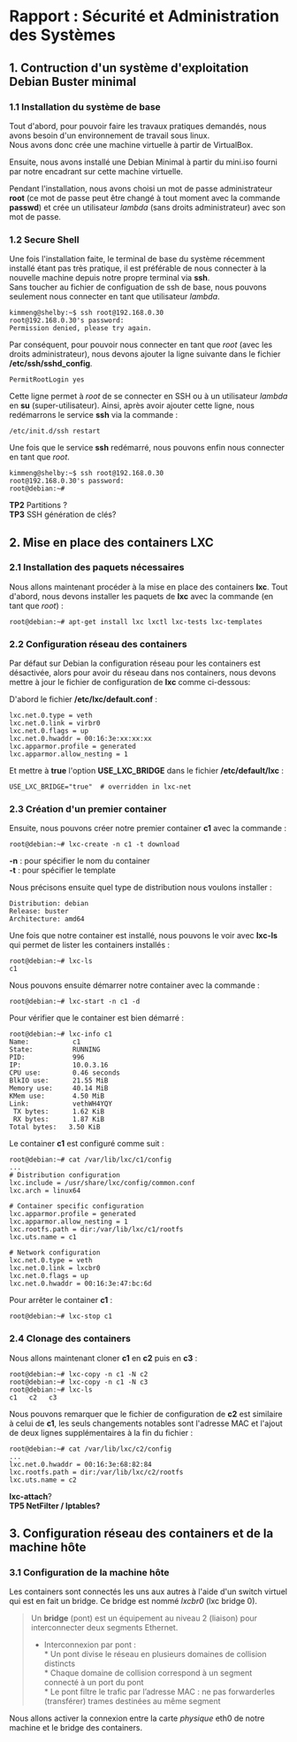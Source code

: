 # Rapport : Sécurité et Administration des Systèmes   
  
## 1. Contruction d'un système d'exploitation Debian Buster minimal  

###  1.1 Installation du système de base
 
Tout d'abord, pour pouvoir faire les travaux pratiques demandés, nous avons besoin d'un environnement de travail sous linux.  
Nous avons donc crée une machine virtuelle à partir de VirtualBox.  

Ensuite, nous avons installé une Debian Minimal à partir du mini.iso fourni par notre encadrant sur cette machine virtuelle.  

Pendant l'installation, nous avons choisi un mot de passe administrateur **root** (ce mot de passe peut être changé à tout moment avec la commande **passwd**) et crée un utilisateur *lambda* (sans droits administrateur) avec son mot de passe.  

### 1.2 Secure Shell

Une fois l'installation faite, le terminal de base du système récemment installé étant pas très pratique, il est préférable de nous connecter à la nouvelle machine depuis notre propre terminal via **ssh**.  
Sans toucher au fichier de configuation de ssh de base, nous pouvons seulement nous connecter en tant que utilisateur *lambda*.

    kimmeng@shelby:~$ ssh root@192.168.0.30  
    root@192.168.0.30's password:  
    Permission denied, please try again.

Par conséquent, pour pouvoir nous connecter en tant que *root* (avec les droits administrateur), nous devons ajouter la ligne suivante dans le fichier **/etc/ssh/sshd_config**.  
    
    PermitRootLogin yes

Cette ligne permet à *root* de se connecter en SSH ou à un utilisateur *lambda* en **su** (super-utilisateur). Ainsi, après avoir ajouter cette ligne, nous redémarrons le service **ssh** via la commande :  

    /etc/init.d/ssh restart  

Une fois que le service **ssh** redémarré, nous pouvons enfin nous connecter en tant que *root*.


    kimmeng@shelby:~$ ssh root@192.168.0.30  
    root@192.168.0.30's password:   
    root@debian:~#  


**TP2** Partitions ?  
**TP3** SSH génération de clés?


## 2. Mise en place des containers LXC
### 2.1 Installation des paquets nécessaires 
Nous allons maintenant procéder à la mise en place des containers **lxc**. Tout d'abord, nous devons installer les paquets de **lxc** avec la commande (en tant que *root*) :  

    root@debian:~# apt-get install lxc lxctl lxc-tests lxc-templates  

### 2.2 Configuration réseau des containers

Par défaut sur Debian la configuration réseau pour les containers est désactivée, alors pour avoir du réseau dans nos containers, nous devons mettre à jour le fichier de configuration de **lxc** comme ci-dessous:  

D'abord le fichier **/etc/lxc/default.conf** : 

    lxc.net.0.type = veth
    lxc.net.0.link = virbr0
    lxc.net.0.flags = up
    lxc.net.0.hwaddr = 00:16:3e:xx:xx:xx
    lxc.apparmor.profile = generated
    lxc.apparmor.allow_nesting = 1

Et mettre à **true** l'option **USE_LXC_BRIDGE** dans le fichier **/etc/default/lxc** :  
    
    USE_LXC_BRIDGE="true"  # overridden in lxc-net

### 2.3 Création d'un premier container

Ensuite, nous pouvons créer notre premier container **c1** avec la commande :  

    root@debian:~# lxc-create -n c1 -t download  

**-n** : pour spécifier le nom du container  
**-t** : pour spécifier le template  

Nous précisons ensuite quel type de distribution nous voulons installer :

    Distribution: debian
    Release: buster
    Architecture: amd64  

Une fois que notre container est installé, nous pouvons le voir avec **lxc-ls** qui permet de lister les containers installés : 

    root@debian:~# lxc-ls
    c1  

Nous pouvons ensuite démarrer notre container avec la commande :  
    
    root@debian:~# lxc-start -n c1 -d

Pour vérifier que le container est bien démarré : 

    root@debian:~# lxc-info c1
    Name:           c1
    State:          RUNNING
    PID:            996
    IP:             10.0.3.16
    CPU use:        0.46 seconds
    BlkIO use:      21.55 MiB
    Memory use:     40.14 MiB
    KMem use:       4.50 MiB
    Link:           vethWH4YQY
     TX bytes:      1.62 KiB
     RX bytes:      1.87 KiB
    Total bytes:   3.50 KiB  

Le container **c1** est configuré comme suit : 

    root@debian:~# cat /var/lib/lxc/c1/config 
    ...
    # Distribution configuration
    lxc.include = /usr/share/lxc/config/common.conf
    lxc.arch = linux64

    # Container specific configuration
    lxc.apparmor.profile = generated
    lxc.apparmor.allow_nesting = 1
    lxc.rootfs.path = dir:/var/lib/lxc/c1/rootfs
    lxc.uts.name = c1

    # Network configuration
    lxc.net.0.type = veth
    lxc.net.0.link = lxcbr0
    lxc.net.0.flags = up
    lxc.net.0.hwaddr = 00:16:3e:47:bc:6d  

Pour arrêter le container **c1** :

    root@debian:~# lxc-stop c1

### 2.4 Clonage des containers

Nous allons maintenant cloner **c1** en **c2** puis en **c3** :

    root@debian:~# lxc-copy -n c1 -N c2
    root@debian:~# lxc-copy -n c1 -N c3
    root@debian:~# lxc-ls
    c1   c2   c3

Nous pouvons remarquer que le fichier de configuration de **c2** est similaire à celui de **c1**, les seuls changements notables sont l'adresse MAC et l'ajout de deux lignes supplémentaires à la fin du fichier : 

    root@debian:~# cat /var/lib/lxc/c2/config 
    ...
    lxc.net.0.hwaddr = 00:16:3e:68:82:84
    lxc.rootfs.path = dir:/var/lib/lxc/c2/rootfs
    lxc.uts.name = c2

**lxc-attach**?  
**TP5 NetFilter / Iptables?**  

## 3. Configuration réseau des containers et de la machine hôte  

### 3.1 Configuration de la machine hôte  

Les containers sont connectés les uns aux autres à l'aide d'un switch virtuel qui est en fait un bridge. Ce bridge est nommé *lxcbr0* (lxc bridge 0).  

>Un **bridge** (pont) est un équipement au niveau 2 (liaison) pour interconnecter deux segments Ethernet.
>* Interconnexion par pont :  
    * Un pont divise le réseau en plusieurs domaines de collision distincts  
    * Chaque domaine de collision correspond à un segment connecté à un port du pont  
    * Le pont filtre le trafic par l’adresse MAC : ne pas forwarderles (transférer) trames destinées au même segment  

Nous allons activer la connexion entre la carte *physique* eth0 de notre machine et le bridge des containers.  

